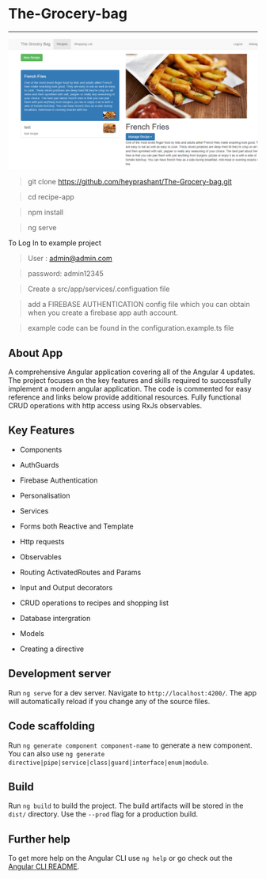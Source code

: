 # The-Grocery-bag
---


![Image](project.png)

> git clone https://github.com/heyprashant/The-Grocery-bag.git

> cd recipe-app

> npm install

> ng serve

To Log In to example project 

> User :      admin@admin.com

> password:   admin12345

> Create a src/app/services/.configuation file 

> add a FIREBASE AUTHENTICATION config file which you can obtain when you create a firebase app auth account.

> example code can be found in the configuration.example.ts file

## About App

A comprehensive Angular application covering all of the Angular 4 updates. The project focuses on the key features and skills required to successfully implement a modern angular application. The code is commented for easy reference and links below provide additional resources. Fully functional CRUD operations with http access using RxJs observables.


## Key Features

* Components

* AuthGuards

* Firebase Authentication

* Personalisation

* Services

* Forms both Reactive and Template

* Http requests

* Observables

* Routing ActivatedRoutes and Params

* Input and Output decorators

* CRUD operations to recipes and shopping list

* Database intergration

* Models

* Creating a directive

## Development server

Run `ng serve` for a dev server. Navigate to `http://localhost:4200/`. The app will automatically reload if you change any of the source files.

## Code scaffolding

Run `ng generate component component-name` to generate a new component. You can also use `ng generate directive|pipe|service|class|guard|interface|enum|module`.

## Build

Run `ng build` to build the project. The build artifacts will be stored in the `dist/` directory. Use the `--prod` flag for a production build.

## Further help

To get more help on the Angular CLI use `ng help` or go check out the [Angular CLI README](https://github.com/angular/angular-cli/blob/master/README.md).
